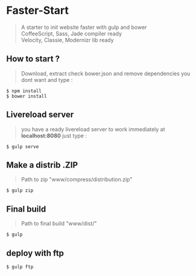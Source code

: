 # Faster-Start

> A starter to init website faster with gulp and bower  
> CoffeeScript, Sass, Jade compiler ready  
> Velocity, Classie, Modernizr lib ready  

## How to start ?  

> Download, extract check bower.json and remove dependencies you dont want and type :  

	$ npm install  
	$ bower install

## Livereload server  

> you have a ready livereload server to work immediately at **localhost:8080** just type :  

    $ gulp serve

## Make a distrib .ZIP  

> Path to zip "www/compress/distribution.zip"  

    $ gulp zip

## Final build  

> Path to final build "www/dist/"  

    $ gulp
  
## deploy with ftp  

    $ gulp ftp